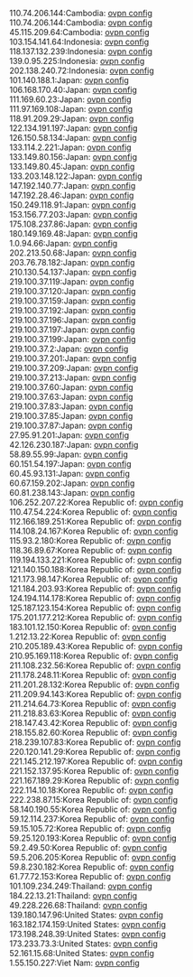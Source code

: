 110.74.206.144:Cambodia: [ovpn config](vpn/110_74_206_144.ovpn)  
110.74.206.144:Cambodia: [ovpn config](vpn/110_74_206_144.ovpn)  
45.115.209.64:Cambodia: [ovpn config](vpn/45_115_209_64.ovpn)  
103.154.141.64:Indonesia: [ovpn config](vpn/103_154_141_64.ovpn)  
118.137.132.239:Indonesia: [ovpn config](vpn/118_137_132_239.ovpn)  
139.0.95.225:Indonesia: [ovpn config](vpn/139_0_95_225.ovpn)  
202.138.240.72:Indonesia: [ovpn config](vpn/202_138_240_72.ovpn)  
101.140.188.1:Japan: [ovpn config](vpn/101_140_188_1.ovpn)  
106.168.170.40:Japan: [ovpn config](vpn/106_168_170_40.ovpn)  
111.169.60.23:Japan: [ovpn config](vpn/111_169_60_23.ovpn)  
111.97.169.108:Japan: [ovpn config](vpn/111_97_169_108.ovpn)  
118.91.209.29:Japan: [ovpn config](vpn/118_91_209_29.ovpn)  
122.134.191.197:Japan: [ovpn config](vpn/122_134_191_197.ovpn)  
126.150.58.134:Japan: [ovpn config](vpn/126_150_58_134.ovpn)  
133.114.2.221:Japan: [ovpn config](vpn/133_114_2_221.ovpn)  
133.149.80.156:Japan: [ovpn config](vpn/133_149_80_156.ovpn)  
133.149.80.45:Japan: [ovpn config](vpn/133_149_80_45.ovpn)  
133.203.148.122:Japan: [ovpn config](vpn/133_203_148_122.ovpn)  
147.192.140.77:Japan: [ovpn config](vpn/147_192_140_77.ovpn)  
147.192.28.46:Japan: [ovpn config](vpn/147_192_28_46.ovpn)  
150.249.118.91:Japan: [ovpn config](vpn/150_249_118_91.ovpn)  
153.156.77.203:Japan: [ovpn config](vpn/153_156_77_203.ovpn)  
175.108.237.86:Japan: [ovpn config](vpn/175_108_237_86.ovpn)  
180.149.169.48:Japan: [ovpn config](vpn/180_149_169_48.ovpn)  
1.0.94.66:Japan: [ovpn config](vpn/1_0_94_66.ovpn)  
202.213.50.68:Japan: [ovpn config](vpn/202_213_50_68.ovpn)  
203.76.78.182:Japan: [ovpn config](vpn/203_76_78_182.ovpn)  
210.130.54.137:Japan: [ovpn config](vpn/210_130_54_137.ovpn)  
219.100.37.119:Japan: [ovpn config](vpn/219_100_37_119.ovpn)  
219.100.37.120:Japan: [ovpn config](vpn/219_100_37_120.ovpn)  
219.100.37.159:Japan: [ovpn config](vpn/219_100_37_159.ovpn)  
219.100.37.192:Japan: [ovpn config](vpn/219_100_37_192.ovpn)  
219.100.37.196:Japan: [ovpn config](vpn/219_100_37_196.ovpn)  
219.100.37.197:Japan: [ovpn config](vpn/219_100_37_197.ovpn)  
219.100.37.199:Japan: [ovpn config](vpn/219_100_37_199.ovpn)  
219.100.37.2:Japan: [ovpn config](vpn/219_100_37_2.ovpn)  
219.100.37.201:Japan: [ovpn config](vpn/219_100_37_201.ovpn)  
219.100.37.209:Japan: [ovpn config](vpn/219_100_37_209.ovpn)  
219.100.37.213:Japan: [ovpn config](vpn/219_100_37_213.ovpn)  
219.100.37.60:Japan: [ovpn config](vpn/219_100_37_60.ovpn)  
219.100.37.63:Japan: [ovpn config](vpn/219_100_37_63.ovpn)  
219.100.37.83:Japan: [ovpn config](vpn/219_100_37_83.ovpn)  
219.100.37.85:Japan: [ovpn config](vpn/219_100_37_85.ovpn)  
219.100.37.87:Japan: [ovpn config](vpn/219_100_37_87.ovpn)  
27.95.91.201:Japan: [ovpn config](vpn/27_95_91_201.ovpn)  
42.126.230.187:Japan: [ovpn config](vpn/42_126_230_187.ovpn)  
58.89.55.99:Japan: [ovpn config](vpn/58_89_55_99.ovpn)  
60.151.54.197:Japan: [ovpn config](vpn/60_151_54_197.ovpn)  
60.45.93.131:Japan: [ovpn config](vpn/60_45_93_131.ovpn)  
60.67.159.202:Japan: [ovpn config](vpn/60_67_159_202.ovpn)  
60.81.238.143:Japan: [ovpn config](vpn/60_81_238_143.ovpn)  
106.252.207.22:Korea Republic of: [ovpn config](vpn/106_252_207_22.ovpn)  
110.47.54.224:Korea Republic of: [ovpn config](vpn/110_47_54_224.ovpn)  
112.166.189.251:Korea Republic of: [ovpn config](vpn/112_166_189_251.ovpn)  
114.108.24.167:Korea Republic of: [ovpn config](vpn/114_108_24_167.ovpn)  
115.93.2.180:Korea Republic of: [ovpn config](vpn/115_93_2_180.ovpn)  
118.36.89.67:Korea Republic of: [ovpn config](vpn/118_36_89_67.ovpn)  
119.194.133.221:Korea Republic of: [ovpn config](vpn/119_194_133_221.ovpn)  
121.140.150.188:Korea Republic of: [ovpn config](vpn/121_140_150_188.ovpn)  
121.173.98.147:Korea Republic of: [ovpn config](vpn/121_173_98_147.ovpn)  
121.184.203.93:Korea Republic of: [ovpn config](vpn/121_184_203_93.ovpn)  
124.194.114.178:Korea Republic of: [ovpn config](vpn/124_194_114_178.ovpn)  
125.187.123.154:Korea Republic of: [ovpn config](vpn/125_187_123_154.ovpn)  
175.201.177.212:Korea Republic of: [ovpn config](vpn/175_201_177_212.ovpn)  
183.101.12.150:Korea Republic of: [ovpn config](vpn/183_101_12_150.ovpn)  
1.212.13.22:Korea Republic of: [ovpn config](vpn/1_212_13_22.ovpn)  
210.205.189.43:Korea Republic of: [ovpn config](vpn/210_205_189_43.ovpn)  
210.95.169.118:Korea Republic of: [ovpn config](vpn/210_95_169_118.ovpn)  
211.108.232.56:Korea Republic of: [ovpn config](vpn/211_108_232_56.ovpn)  
211.178.248.11:Korea Republic of: [ovpn config](vpn/211_178_248_11.ovpn)  
211.201.28.132:Korea Republic of: [ovpn config](vpn/211_201_28_132.ovpn)  
211.209.94.143:Korea Republic of: [ovpn config](vpn/211_209_94_143.ovpn)  
211.214.64.73:Korea Republic of: [ovpn config](vpn/211_214_64_73.ovpn)  
211.218.83.63:Korea Republic of: [ovpn config](vpn/211_218_83_63.ovpn)  
218.147.43.42:Korea Republic of: [ovpn config](vpn/218_147_43_42.ovpn)  
218.155.82.60:Korea Republic of: [ovpn config](vpn/218_155_82_60.ovpn)  
218.239.107.83:Korea Republic of: [ovpn config](vpn/218_239_107_83.ovpn)  
220.120.141.29:Korea Republic of: [ovpn config](vpn/220_120_141_29.ovpn)  
221.145.212.197:Korea Republic of: [ovpn config](vpn/221_145_212_197.ovpn)  
221.152.137.95:Korea Republic of: [ovpn config](vpn/221_152_137_95.ovpn)  
221.167.189.29:Korea Republic of: [ovpn config](vpn/221_167_189_29.ovpn)  
222.114.10.18:Korea Republic of: [ovpn config](vpn/222_114_10_18.ovpn)  
222.238.87.15:Korea Republic of: [ovpn config](vpn/222_238_87_15.ovpn)  
58.140.190.55:Korea Republic of: [ovpn config](vpn/58_140_190_55.ovpn)  
59.12.114.237:Korea Republic of: [ovpn config](vpn/59_12_114_237.ovpn)  
59.15.105.72:Korea Republic of: [ovpn config](vpn/59_15_105_72.ovpn)  
59.25.120.193:Korea Republic of: [ovpn config](vpn/59_25_120_193.ovpn)  
59.2.49.50:Korea Republic of: [ovpn config](vpn/59_2_49_50.ovpn)  
59.5.206.205:Korea Republic of: [ovpn config](vpn/59_5_206_205.ovpn)  
59.8.230.182:Korea Republic of: [ovpn config](vpn/59_8_230_182.ovpn)  
61.77.72.153:Korea Republic of: [ovpn config](vpn/61_77_72_153.ovpn)  
101.109.234.249:Thailand: [ovpn config](vpn/101_109_234_249.ovpn)  
184.22.13.21:Thailand: [ovpn config](vpn/184_22_13_21.ovpn)  
49.228.226.68:Thailand: [ovpn config](vpn/49_228_226_68.ovpn)  
139.180.147.96:United States: [ovpn config](vpn/139_180_147_96.ovpn)  
163.182.174.159:United States: [ovpn config](vpn/163_182_174_159.ovpn)  
173.198.248.39:United States: [ovpn config](vpn/173_198_248_39.ovpn)  
173.233.73.3:United States: [ovpn config](vpn/173_233_73_3.ovpn)  
52.161.15.68:United States: [ovpn config](vpn/52_161_15_68.ovpn)  
1.55.150.227:Viet Nam: [ovpn config](vpn/1_55_150_227.ovpn)  
